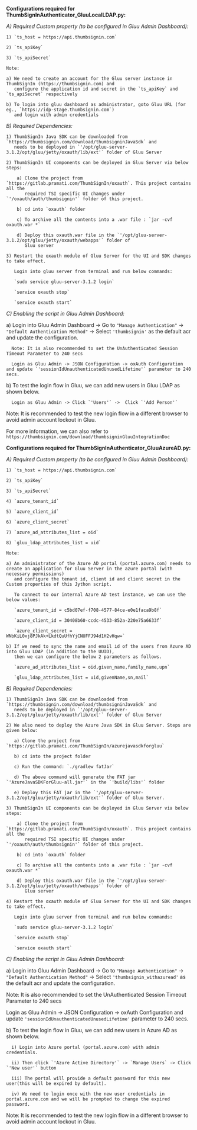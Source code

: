 
**Configurations required for ThumbSignInAuthenticator_GluuLocalLDAP.py:**

*A) Required Custom property (to be configured in Gluu Admin Dashboard):*

    1) `ts_host = https://api.thumbsignin.com`
    
    2) `ts_apiKey` 
    
    3) `ts_apiSecret` 
    
    Note:
    
    a) We need to create an account for the Gluu server instance in ThumbSignIn (https://thumbsignin.com) and
       configure the application id and secret in the `ts_apiKey` and `ts_apiSecret` respectively
       
    b) To login into gluu dashboard as administrator, goto Gluu URL (for eg., `https://idp-stage.thumbsignin.com`)
       and login with admin credentials

*B) Required Dependencies:*

    1) ThumbSignIn Java SDK can be downloaded from `https://thumbsignin.com/download/thumbsigninJavaSdk` and 
       needs to be deployed in `'/opt/gluu-server-3.1.2/opt/gluu/jetty/oxauth/lib/ext'` folder of Gluu Server
       
    2) ThumbSignIn UI components can be deployed in Gluu Server via below steps:
    
        a) Clone the project from `https://gitlab.pramati.com/ThumbSignIn/oxauth`. This project contains all the 
           required TSI specific UI changes under `'/oxauth/auth/thumbsignin'` folder of this project.
           
        b) cd into `oxauth` folder
        
        c) To archive all the contents into a .war file : `jar -cvf oxauth.war *`
        
        d) Deploy this oxauth.war file in the `'/opt/gluu-server-3.1.2/opt/gluu/jetty/oxauth/webapps'` folder of
           Gluu server
           
    3) Restart the oxauth module of Gluu Server for the UI and SDK changes to take effect.
    
       Login into gluu server from terminal and run below commands:
       
       `sudo service gluu-server-3.1.2 login`
       
       `service oxauth stop`
       
       `service oxauth start` 
      
*C) Enabling the script in Gluu Admin Dashboard:*

   a) Login into Gluu Admin Dashboard -> Go to `"Manage Authentication"` -> `"Default Authentication Method"` ->
      Select `'thumbsignin'` as the default acr and update the configuration.
      
      Note: It is also recommended to set the UnAuthenticated Session Timeout Parameter to 240 secs
      
      Login as Gluu Admin -> JSON Configuration -> oxAuth Configuration and update `'sessionIdUnauthenticatedUnusedLifetime'` parameter to 240 secs.
      
   b) To test the login flow in Gluu, we can add new users in Gluu LDAP as shown below. 
   
      Login as Gluu Admin -> Click `'Users'` ->  Click `'Add Person'`
      
Note: It is recommended to test the new login flow in a different browser to avoid admin account lockout in Gluu.

For more information, we can also refer to `https://thumbsignin.com/download/thumbsigninGluuIntegrationDoc`
   
**Configurations required for ThumbSignInAuthenticator_GluuAzureAD.py:**

*A) Required Custom property (to be configured in Gluu Admin Dashboard):*

    1) `ts_host = https://api.thumbsignin.com`
    
    2) `ts_apiKey`
    
    3) `ts_apiSecret`
    
    4) `azure_tenant_id`
    
    5) `azure_client_id`
    
    6) `azure_client_secret`
    
    7) `azure_ad_attributes_list = oid`
    
    8) `gluu_ldap_attributes_list = uid`
    
    Note:
    
    a) An administrator of the Azure AD portal (portal.azure.com) needs to create an application for Gluu Server in the azure portal (with necessary permissions)
       and configure the tenant id, client id and client secret in the Custom properties of this Jython script.
       
       To connect to our internal Azure AD test instance, we can use the below values:
       
       `azure_tenant_id = c5bd07ef-f708-4577-84ce-e0e1faca9b8f`
       
       `azure_client_id = 30408b60-ccdc-4533-852a-220e75a6633f`
       
       `azure_client_secret = WNbKiL0xj8PJkAk+LkdtQuUfhYjCNUFFJ94d1H2vHqw=`
       
    b) If we need to sync the name and email id of the users from Azure AD into Gluu LDAP (in addition to the UUID),
       then we can configure the below 2 parameters as follows.
       
       `azure_ad_attributes_list = oid,given_name,family_name,upn`
       
       `gluu_ldap_attributes_list = uid,givenName,sn,mail`

*B) Required Dependencies:*

    1) ThumbSignIn Java SDK can be downloaded from `https://thumbsignin.com/download/thumbsigninJavaSdk` and 
       needs to be deployed in `'/opt/gluu-server-3.1.2/opt/gluu/jetty/oxauth/lib/ext'` folder of Gluu Server
       
    2) We also need to deploy the Azure Java SDK in Gluu Server. Steps are given below:
    
       a) Clone the project from `https://gitlab.pramati.com/ThumbSignIn/azurejavasdkforgluu`
       
       b) cd into the project folder
       
       c) Run the command: `./gradlew fatJar`
       
       d) The above command will generate the FAT jar `'AzureJavaSDKForGluu-all.jar'` in the `'build/libs'` folder
       
       e) Deploy this FAT jar in the `'/opt/gluu-server-3.1.2/opt/gluu/jetty/oxauth/lib/ext'` folder of Gluu Server.
       
    3) ThumbSignIn UI components can be deployed in Gluu Server via below steps:
    
        a) Clone the project from `https://gitlab.pramati.com/ThumbSignIn/oxauth`. This project contains all the 
           required TSI specific UI changes under `'/oxauth/auth/thumbsignin'` folder of this project.
           
        b) cd into `oxauth` folder
        
        c) To archive all the contents into a .war file : `jar -cvf oxauth.war *`
        
        d) Deploy this oxauth.war file in the `'/opt/gluu-server-3.1.2/opt/gluu/jetty/oxauth/webapps'` folder of
           Gluu server
           
    4) Restart the oxauth module of Gluu Server for the UI and SDK changes to take effect.
    
       Login into gluu server from terminal and run below commands:
       
       `sudo service gluu-server-3.1.2 login`
       
       `service oxauth stop`
       
       `service oxauth start` 
      
*C) Enabling the script in Gluu Admin Dashboard:*

   a) Login into Gluu Admin Dashboard -> Go to `"Manage Authentication"` -> `"Default Authentication Method"` ->
      Select `'thumbsignin_withazuread'` as the default acr and update the configuration.
      
   Note: It is also recommended to set the UnAuthenticated Session Timeout Parameter to 240 secs
   
   Login as Gluu Admin -> JSON Configuration -> oxAuth Configuration and update `'sessionIdUnauthenticatedUnusedLifetime'` parameter to 240 secs.
   
   b) To test the login flow in Gluu, we can add new users in Azure AD as shown below. 
   
      i) Login into Azure portal (portal.azure.com) with admin credentials.
      
      ii) Then click `'Azure Active Directory'` -> `Manage Users` -> Click `'New user'` button
      
      iii) The portal will provide a default password for this new user(this will be expired by default). 
      
      iv) We need to login once with the new user credentials in portal.azure.com and we will be prompted to change the expired password.
      
Note: It is recommended to test the new login flow in a different browser to avoid admin account lockout in Gluu.
